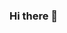 ### Hi there 👋

<!--
**IbrohimAhadov/ibrohimahadov** is a ✨ _special_ ✨ repository because its `README.md` (this file) appears on your GitHub profile.

Here are some ideas to get you started:ibrohim_buxoriy

- 🔭 I’m currently working on Wasaf Int Solutions
- 🌱 I’m currently learning ...
- 👯 I’m looking to collaborate on ...
- 🤔 I’m looking for help with ...
- 💬 Ask me about ...
- 📫 How to reach me: ...
- 😄 Pronouns: ...
- ⚡ Fun fact: ...
-->
